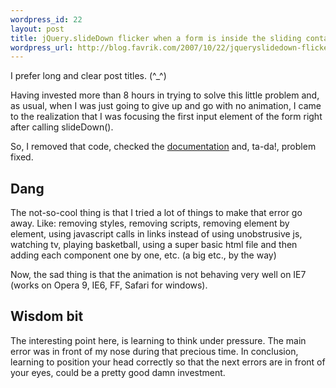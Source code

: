 ```yaml
--- 
wordpress_id: 22
layout: post
title: jQuery.slideDown flicker when a form is inside the sliding container
wordpress_url: http://blog.favrik.com/2007/10/22/jqueryslidedown-flicker-when-a-form-is-inside-the-sliding-container/
---
```

I prefer long and clear post titles. (^_^)

Having invested more than 8 hours in trying to solve this little problem and, as usual, when I was just going to give up and go with no animation, I came to the realization that I was focusing the first input element of the form right after calling slideDown().  

So, I removed that code, checked the <a href="http://docs.jquery.com/Effects/slideDown#speedcallback">documentation</a> and, ta-da!, problem fixed.

<h2>Dang</h2>
The not-so-cool thing is that I tried a lot of things to make that error go away. Like: removing styles, removing scripts, removing element by element, using javascript calls in links instead of using unobstrusive js, watching tv, playing basketball, using a super basic html file and then adding each component one by one, etc. (a big etc., by the way)

Now, the sad thing is that the animation is not behaving very well on IE7 (works on Opera 9, IE6, FF, Safari for windows).

<h2>Wisdom bit</h2>
The interesting point here, is learning to think under pressure. The main error was in front of my nose during that precious time.  In conclusion, learning to position your head correctly so that the next errors are in front of your eyes, could be a pretty good damn investment.
